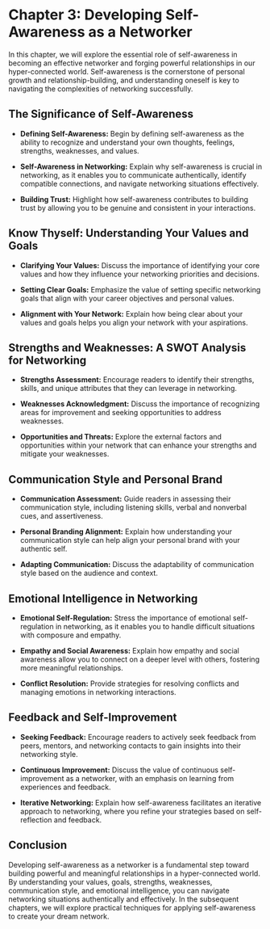 Chapter 3: Developing Self-Awareness as a Networker
===================================================

In this chapter, we will explore the essential role of self-awareness in becoming an effective networker and forging powerful relationships in our hyper-connected world. Self-awareness is the cornerstone of personal growth and relationship-building, and understanding oneself is key to navigating the complexities of networking successfully.

**The Significance of Self-Awareness**
--------------------------------------

* **Defining Self-Awareness:** Begin by defining self-awareness as the ability to recognize and understand your own thoughts, feelings, strengths, weaknesses, and values.

* **Self-Awareness in Networking:** Explain why self-awareness is crucial in networking, as it enables you to communicate authentically, identify compatible connections, and navigate networking situations effectively.

* **Building Trust:** Highlight how self-awareness contributes to building trust by allowing you to be genuine and consistent in your interactions.

**Know Thyself: Understanding Your Values and Goals**
-----------------------------------------------------

* **Clarifying Your Values:** Discuss the importance of identifying your core values and how they influence your networking priorities and decisions.

* **Setting Clear Goals:** Emphasize the value of setting specific networking goals that align with your career objectives and personal values.

* **Alignment with Your Network:** Explain how being clear about your values and goals helps you align your network with your aspirations.

**Strengths and Weaknesses: A SWOT Analysis for Networking**
------------------------------------------------------------

* **Strengths Assessment:** Encourage readers to identify their strengths, skills, and unique attributes that they can leverage in networking.

* **Weaknesses Acknowledgment:** Discuss the importance of recognizing areas for improvement and seeking opportunities to address weaknesses.

* **Opportunities and Threats:** Explore the external factors and opportunities within your network that can enhance your strengths and mitigate your weaknesses.

**Communication Style and Personal Brand**
------------------------------------------

* **Communication Assessment:** Guide readers in assessing their communication style, including listening skills, verbal and nonverbal cues, and assertiveness.

* **Personal Branding Alignment:** Explain how understanding your communication style can help align your personal brand with your authentic self.

* **Adapting Communication:** Discuss the adaptability of communication style based on the audience and context.

**Emotional Intelligence in Networking**
----------------------------------------

* **Emotional Self-Regulation:** Stress the importance of emotional self-regulation in networking, as it enables you to handle difficult situations with composure and empathy.

* **Empathy and Social Awareness:** Explain how empathy and social awareness allow you to connect on a deeper level with others, fostering more meaningful relationships.

* **Conflict Resolution:** Provide strategies for resolving conflicts and managing emotions in networking interactions.

**Feedback and Self-Improvement**
---------------------------------

* **Seeking Feedback:** Encourage readers to actively seek feedback from peers, mentors, and networking contacts to gain insights into their networking style.

* **Continuous Improvement:** Discuss the value of continuous self-improvement as a networker, with an emphasis on learning from experiences and feedback.

* **Iterative Networking:** Explain how self-awareness facilitates an iterative approach to networking, where you refine your strategies based on self-reflection and feedback.

**Conclusion**
--------------

Developing self-awareness as a networker is a fundamental step toward building powerful and meaningful relationships in a hyper-connected world. By understanding your values, goals, strengths, weaknesses, communication style, and emotional intelligence, you can navigate networking situations authentically and effectively. In the subsequent chapters, we will explore practical techniques for applying self-awareness to create your dream network.
